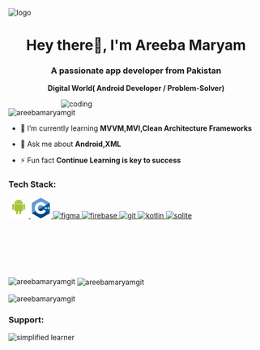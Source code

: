 
 
  
  ![logo](https://3.bp.blogspot.com/-dB6ndKqIAuI/XdWeOASO5AI/AAAAAAAANZA/MSbT9mh6bukxkI-tqnu_GARIZZV5WNVhQCLcBGAsYHQ/s1600/image1.gif)
<h1 align="center">Hey there👋, I'm Areeba Maryam</h1>
<h3 align="center"> A passionate  app developer from Pakistan</h3>
<p align="center"><strong>Digital World( Android Developer / Problem-Solver)</strong></p>
<img align="right" alt="coding" width="400"src="https://user-images.githubusercontent.com/125878564/258871853-20e24ac8-354d-4ec0-8f25-ef158aec9420.gif"/>

<p align="left"> <img src="https://komarev.com/ghpvc/?username=areebamaryamgit&label=Profile%20views&color=0e75b6&style=flat" alt="areebamaryamgit" /> </p>

- 🌱 I’m currently learning **MVVM,MVI,Clean Architecture Frameworks**

- 💬 Ask me about **Android,XML**



- ⚡ Fun fact **Continue Learning is key to success**


<p align="left">
</p>
<h3 align="left">Tech Stack:</h3>
<p align="left"> <a href="https://developer.android.com" target="_blank" rel="noreferrer"> <img src="https://raw.githubusercontent.com/devicons/devicon/master/icons/android/android-original-wordmark.svg" alt="android" width="40" height="40"/> </a> <a href="https://www.w3schools.com/cpp/" target="_blank" rel="noreferrer"> <img src="https://raw.githubusercontent.com/devicons/devicon/master/icons/cplusplus/cplusplus-original.svg" alt="cplusplus" width="40" height="40"/> </a> <a href="https://www.figma.com/" target="_blank" rel="noreferrer"> <img src="https://www.vectorlogo.zone/logos/figma/figma-icon.svg" alt="figma" width="40" height="40"/> </a> <a href="https://firebase.google.com/" target="_blank" rel="noreferrer"> <img src="https://www.vectorlogo.zone/logos/firebase/firebase-icon.svg" alt="firebase" width="40" height="40"/> </a> <a href="https://git-scm.com/" target="_blank" rel="noreferrer"> <img src="https://www.vectorlogo.zone/logos/git-scm/git-scm-icon.svg" alt="git" width="40" height="40"/> </a> <a href="https://kotlinlang.org" target="_blank" rel="noreferrer"> <img src="https://www.vectorlogo.zone/logos/kotlinlang/kotlinlang-icon.svg" alt="kotlin" width="40" height="40"/> </a> <a href="https://www.sqlite.org/" target="_blank" rel="noreferrer"> <img src="https://www.vectorlogo.zone/logos/sqlite/sqlite-icon.svg" alt="sqlite" width="40" height="40"/> </a> </p>
<br><br><br><br><br>

<p><img align="left" src="https://github-readme-stats.vercel.app/api/top-langs?username=areebamaryamgit&show_icons=true&locale=en&layout=compact" alt="areebamaryamgit" /></p>
<p>&nbsp;<img align="center" src="https://github-readme-stats.vercel.app/api?username=areebamaryamgit&show_icons=true&locale=en" alt="areebamaryamgit" /></p>
<p><img align="center" src="https://github-readme-streak-stats.herokuapp.com/?user=areebamaryamgit&" alt="areebamaryamgit" /></p>

<h3 align="left">Support:</h3>
<p><a href="https://www.buymeacoffee.com/simplified"> <img align="left" src="https://cdn.buymeacoffee.com/buttons/v2/default-yellow.png" height="50" width="210" alt="simplified learner" /></a></p><br>
